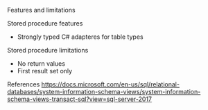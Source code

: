 Features and limitations

Stored procedure features
- Strongly typed C# adapteres for table types

Stored procedure limitations
- No return values
- First result set only

References
https://docs.microsoft.com/en-us/sql/relational-databases/system-information-schema-views/system-information-schema-views-transact-sql?view=sql-server-2017